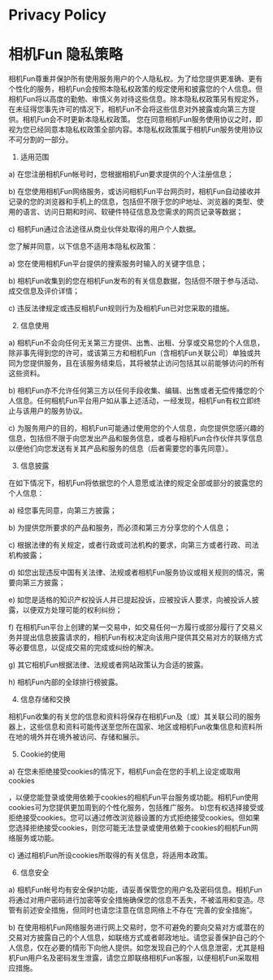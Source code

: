 # Privacy Policy
# 相机Fun 隐私策略

相机Fun尊重并保护所有使用服务用户的个人隐私权。为了给您提供更准确、更有个性化的服务，相机Fun会按照本隐私权政策的规定使用和披露您的个人信息。但相机Fun将以高度的勤勉、审慎义务对待这些信息。除本隐私权政策另有规定外，在未征得您事先许可的情况下，相机Fun不会将这些信息对外披露或向第三方提供。相机Fun会不时更新本隐私权政策。 您在同意相机Fun服务使用协议之时，即视为您已经同意本隐私权政策全部内容。本隐私权政策属于相机Fun服务使用协议不可分割的一部分。 

1. 适用范围 

a) 在您注册相机Fun帐号时，您根据相机Fun要求提供的个人注册信息； 

b) 在您使用相机Fun网络服务，或访问相机Fun平台网页时，相机Fun自动接收并记录的您的浏览器和手机上的信息，包括但不限于您的IP地址、浏览器的类型、使用的语言、访问日期和时间、软硬件特征信息及您需求的网页记录等数据； 

c) 相机Fun通过合法途径从商业伙伴处取得的用户个人数据。 

您了解并同意，以下信息不适用本隐私权政策： 

a) 您在使用相机Fun平台提供的搜索服务时输入的关键字信息； 

b) 相机Fun收集到的您在相机Fun发布的有关信息数据，包括但不限于参与活动、成交信息及评价详情； 

c) 违反法律规定或违反相机Fun规则行为及相机Fun已对您采取的措施。 

2. 信息使用 

a) 相机Fun不会向任何无关第三方提供、出售、出租、分享或交易您的个人信息，除非事先得到您的许可，或该第三方和相机Fun（含相机Fun关联公司）单独或共同为您提供服务，且在该服务结束后，其将被禁止访问包括其以前能够访问的所有这些资料。 

b) 相机Fun亦不允许任何第三方以任何手段收集、编辑、出售或者无偿传播您的个人信息。任何相机Fun平台用户如从事上述活动，一经发现，相机Fun有权立即终止与该用户的服务协议。 

c) 为服务用户的目的，相机Fun可能通过使用您的个人信息，向您提供您感兴趣的信息，包括但不限于向您发出产品和服务信息，或者与相机Fun合作伙伴共享信息以便他们向您发送有关其产品和服务的信息（后者需要您的事先同意）。 

3. 信息披露 

在如下情况下，相机Fun将依据您的个人意愿或法律的规定全部或部分的披露您的个人信息： 

a) 经您事先同意，向第三方披露； 

b) 为提供您所要求的产品和服务，而必须和第三方分享您的个人信息； 

c) 根据法律的有关规定，或者行政或司法机构的要求，向第三方或者行政、司法机构披露；

d) 如您出现违反中国有关法律、法规或者相机Fun服务协议或相关规则的情况，需要向第三方披露； 

e) 如您是适格的知识产权投诉人并已提起投诉，应被投诉人要求，向被投诉人披露，以便双方处理可能的权利纠纷；

f) 在相机Fun平台上创建的某一交易中，如交易任何一方履行或部分履行了交易义务并提出信息披露请求的，相机Fun有权决定向该用户提供其交易对方的联络方式等必要信息，以促成交易的完成或纠纷的解决。 

g) 其它相机Fun根据法律、法规或者网站政策认为合适的披露。 

h) 相机Fun内部的全球排行榜披露。 

4. 信息存储和交换 

相机Fun收集的有关您的信息和资料将保存在相机Fun及（或）其关联公司的服务器上，这些信息和资料可能传送至您所在国家、地区或相机Fun收集信息和资料所在地的境外并在境外被访问、存储和展示。 

5. Cookie的使用 

a) 在您未拒绝接受cookies的情况下，相机Fun会在您的手机上设定或取用cookies

，以便您能登录或使用依赖于cookies的相机Fun平台服务或功能。相机Fun使用cookies可为您提供更加周到的个性化服务，包括推广服务。  b)您有权选择接受或拒绝接受cookies。您可以通过修改浏览器设置的方式拒绝接受cookies。但如果您选择拒绝接受cookies，则您可能无法登录或使用依赖于cookies的相机Fun网络服务或功能。 

c) 通过相机Fun所设cookies所取得的有关信息，将适用本政策。 

6. 信息安全 

a) 相机Fun帐号均有安全保护功能，请妥善保管您的用户名及密码信息。相机Fun将通过对用户密码进行加密等安全措施确保您的信息不丢失，不被滥用和变造。尽管有前述安全措施，但同时也请您注意在信息网络上不存在“完善的安全措施”。 

b) 在使用相机Fun网络服务进行网上交易时，您不可避免的要向交易对方或潜在的交易对方披露自己的个人信息，如联络方式或者邮政地址。请您妥善保护自己的个人信息，仅在必要的情形下向他人提供。如您发现自己的个人信息泄密，尤其是相机Fun用户名及密码发生泄露，请您立即联络相机Fun客服，以便相机Fun采取相应措施。
